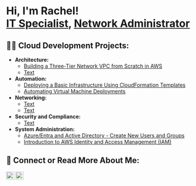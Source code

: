 <h1>Hi, I'm Rachel! <br/><a href="https://github.com/recloudday">IT Specialist</a>, <a href="https://www.linkedin.com/in/reday4/">Network Administrator</a>

<h2>👨‍💻 Cloud Development Projects:</h2>

- <b>Architecture: </b>
  - [Building a Three-Tier Network VPC from Scratch in AWS](https://github.com/recloudday/awsvpc)
  - [Text](https://1)
- <b>Automation: </b>
  - [Deploying a Basic Infrastructure Using CloudFormation Templates](https://github.com/recloudday/awsauto)
  - [Automating Virtual Machine Deployments](https://github.com/recloudday/azurearm)
- <b>Networking: </b>
  - [Text](https://1)
  - [Text](https://1)
- <b>Security and Compliance: </b>
  - [Text](https://1)
- <b>System Administration: </b>
  - [Azure/Entra and Active Directory - Create New Users and Groups](https://github.com/recloudday/azureaad)
  - [Introduction to AWS Identity and Access Management (IAM)](https://github.com/recloudday/awsiam)

<h2> 🤳 Connect or Read More About Me:</h2>

[<img align="left" alt="reday4 | LinkedIn" width="22px" src="https://cdn.jsdelivr.net/npm/simple-icons@v3/icons/linkedin.svg" />][linkedin]
[<img align="left" alt="DCCC | Instagram" width="22px" src="https://cdn.jsdelivr.net/npm/simple-icons@v3/icons/instagram.svg" />][instagram]

[instagram]: https://www.instagram.com/
[linkedin]: https://linkedin.com/in/reday4

<!--

Here are some ideas to get you started:

- 🔭 I’m currently working on ...
- 🌱 I’m currently learning ...
- 👯 I’m looking to collaborate on ...
- 🤔 I’m looking for help with ...
- 💬 Ask me about ...
- 📫 How to reach me: ...
- 😄 Pronouns: ...
- ⚡ Fun fact: ...
-->
